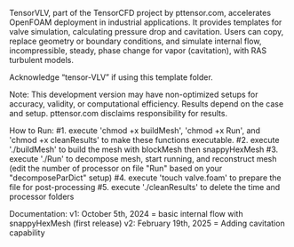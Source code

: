 TensorVLV, part of the TensorCFD project by pttensor.com, accelerates OpenFOAM deployment in industrial applications. It provides templates for valve simulation, calculating pressure drop and cavitation. Users can copy, replace geometry or boundary conditions, and simulate internal flow, incompressible, steady, phase change for vapor (cavitation), with RAS turbulent models.

Acknowledge “tensor-VLV” if using this template folder.

Note: This development version may have non-optimized setups for accuracy, validity, or computational efficiency. Results depend on the case and setup. pttensor.com disclaims responsibility for results.

How to Run:
#1. execute 'chmod +x buildMesh', 'chmod +x Run', and 'chmod +x cleanResults' to make these functions executable.
#2. execute './buildMesh' to build the mesh with blockMesh then snappyHexMesh
#3. execute './Run' to decompose mesh, start running, and reconstruct mesh (edit the number of processor on file "Run" based on your "decomposeParDict" setup)
#4. execute 'touch valve.foam' to prepare the file for post-processing
#5. execute './cleanResults' to delete the time and processor folders

Documentation:
v1: October 5th, 2024 = basic internal flow with snappyHexMesh (first release)
v2: February 19th, 2025 = Adding cavitation capability

